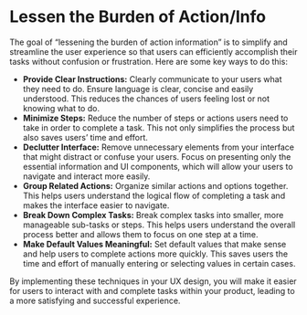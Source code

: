 # Lessen the Burden of Action/Info

The goal of “lessening the burden of action information” is to simplify and streamline the user experience so that users can efficiently accomplish their tasks without confusion or frustration. Here are some key ways to do this:

- **Provide Clear Instructions:** Clearly communicate to your users what they need to do. Ensure language is clear, concise and easily understood. This reduces the chances of users feeling lost or not knowing what to do.
- **Minimize Steps:** Reduce the number of steps or actions users need to take in order to complete a task. This not only simplifies the process but also saves users’ time and effort.
- **Declutter Interface:** Remove unnecessary elements from your interface that might distract or confuse your users. Focus on presenting only the essential information and UI components, which will allow your users to navigate and interact more easily.
- **Group Related Actions:** Organize similar actions and options together. This helps users understand the logical flow of completing a task and makes the interface easier to navigate.
- **Break Down Complex Tasks:** Break complex tasks into smaller, more manageable sub-tasks or steps. This helps users understand the overall process better and allows them to focus on one step at a time.
- **Make Default Values Meaningful:** Set default values that make sense and help users to complete actions more quickly. This saves users the time and effort of manually entering or selecting values in certain cases.

By implementing these techniques in your UX design, you will make it easier for users to interact with and complete tasks within your product, leading to a more satisfying and successful experience.
